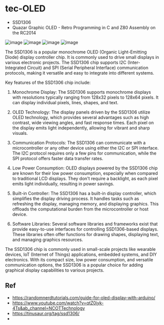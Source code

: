 # tec-OLED


- SSD1306
- Quazar Graphic OLED - Retro Programming in C and Z80 Assembly on the RC2014



![image](https://github.com/SteveJustin1963/tec-OLED/assets/58069246/bdae94a7-a380-424b-a1cd-eeffd68ddb3f)
![image](https://github.com/SteveJustin1963/tec-OLED/assets/58069246/e328bc79-390a-454e-aea9-ccf6808700f6)
![image](https://github.com/SteveJustin1963/tec-OLED/assets/58069246/3f932ba0-b6fa-4fbe-b6f4-2847f023fbe7)
![image](https://github.com/SteveJustin1963/tec-OLED/assets/58069246/25311d24-f7f3-4d09-bd63-2b572f49ab29)

The SSD1306 is a popular monochrome OLED (Organic Light-Emitting Diode) display controller chip. It is commonly used to drive small displays in various electronic projects. The SSD1306 chip supports I2C (Inter-Integrated Circuit) and SPI (Serial Peripheral Interface) communication protocols, making it versatile and easy to integrate into different systems.

Key features of the SSD1306 chip include:

1. Monochrome Display: The SSD1306 supports monochrome displays with resolutions typically ranging from 128x32 pixels to 128x64 pixels. It can display individual pixels, lines, shapes, and text.

2. OLED Technology: The display panels driven by the SSD1306 utilize OLED technology, which provides several advantages such as high contrast, wide viewing angles, and fast response times. Each pixel on the display emits light independently, allowing for vibrant and sharp visuals.

3. Communication Protocols: The SSD1306 can communicate with a microcontroller or any other device using either the I2C or SPI interface. The I2C protocol requires only a few pins for communication, while the SPI protocol offers faster data transfer rates.

4. Low Power Consumption: OLED displays powered by the SSD1306 chip are known for their low power consumption, especially when compared to traditional LCD displays. They don't require a backlight, as each pixel emits light individually, resulting in power savings.

5. Built-in Controller: The SSD1306 has a built-in display controller, which simplifies the display driving process. It handles tasks such as refreshing the display, managing memory, and displaying graphics. This offloads the computational burden from the microcontroller or host device.

6. Software Libraries: Several software libraries and frameworks exist that provide easy-to-use interfaces for controlling SSD1306-based displays. These libraries often offer functions for drawing shapes, displaying text, and managing graphics resources.

The SSD1306 chip is commonly used in small-scale projects like wearable devices, IoT (Internet of Things) applications, embedded systems, and DIY electronics. With its compact size, low power consumption, and versatile communication options, the SSD1306 is a popular choice for adding graphical display capabilities to various projects.




## Ref
- https://randomnerdtutorials.com/guide-for-oled-display-with-arduino/
- https://www.youtube.com/watch?v=qtZ0iyk-4Ts&ab_channel=NCOTTechnology
- https://tinusaur.org/tag/ssd1306/
- 




